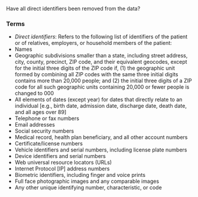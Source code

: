 Have all direct identifiers been removed from the data?

### Terms
* *Direct identifiers*: Refers to the following list of identifiers of the patient or of relatives, employers, or household members of the patient:
* Names
* Geographic subdivisions smaller than a state, including street address, city, county, precinct, ZIP code, and their equivalent geocodes, except for the initial three digits of the ZIP code if, (1) the geographic unit formed by combining all ZIP codes with the same three initial digits contains more than 20,000 people; and (2) the initial three digits of a ZIP code for all such geographic units containing 20,000 or fewer people is changed to 000
* All elements of dates (except year) for dates that directly relate to an individual [e.g., birth date, admission date, discharge date, death date, and all ages over 89]
* Telephone or fax numbers
* Email addresses
* Social security numbers
* Medical record, health plan beneficiary, and all other account numbers
* Certificate/license numbers
* Vehicle identifiers and serial numbers, including license plate numbers
* Device identifiers and serial numbers
* Web universal resource locators (URLs)
* Internet Protocol [IP] address numbers
* Biometric identifiers, including finger and voice prints
* Full face photographic images and any comparable images
* Any other unique identifying number, characteristic, or code
